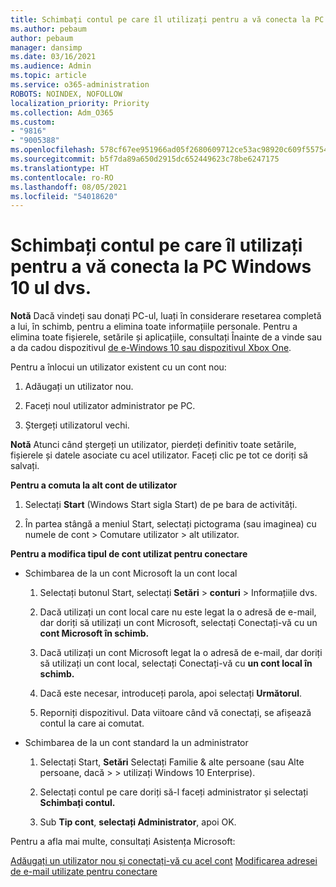 ```yaml
---
title: Schimbați contul pe care îl utilizați pentru a vă conecta la PC Windows 10 ul dvs.
ms.author: pebaum
author: pebaum
manager: dansimp
ms.date: 03/16/2021
ms.audience: Admin
ms.topic: article
ms.service: o365-administration
ROBOTS: NOINDEX, NOFOLLOW
localization_priority: Priority
ms.collection: Adm_O365
ms.custom:
- "9816"
- "9005388"
ms.openlocfilehash: 578cf67ee951966ad05f2680609712ce53ac98920c609f557542c2164fd7aa36
ms.sourcegitcommit: b5f7da89a650d2915dc652449623c78be6247175
ms.translationtype: HT
ms.contentlocale: ro-RO
ms.lasthandoff: 08/05/2021
ms.locfileid: "54018620"
---
```

# <a name="change-the-account-you-use-to-sign-in-to-your-windows-10-pc"></a>Schimbați contul pe care îl utilizați pentru a vă conecta la PC Windows 10 ul dvs.

**Notă** Dacă vindeți sau donați PC-ul, luați în considerare resetarea completă a lui, în schimb, pentru a elimina toate informațiile personale. Pentru a elimina toate fișierele, setările și aplicațiile, consultați Înainte de a vinde sau a da cadou dispozitivul [de e-Windows 10 sau dispozitivul Xbox One](https://support.microsoft.com/help/10547/microsoft-account-selling-gifting-windows-10-device-xbox-one).

Pentru a înlocui un utilizator existent cu un cont nou:

1. Adăugați un utilizator nou.

1. Faceți noul utilizator administrator pe PC.

1. Ștergeți utilizatorul vechi.

**Notă** Atunci când ștergeți un utilizator, pierdeți definitiv toate setările, fișierele și datele asociate cu acel utilizator. Faceți clic pe tot ce doriți să salvați.

**Pentru a comuta la alt cont de utilizator**

1. Selectați **Start** (Windows Start sigla Start) de pe bara de activități. 

1. În partea stângă a meniul Start, selectați pictograma (sau imaginea) cu numele de cont > Comutare utilizator > alt utilizator.

**Pentru a modifica tipul de cont utilizat pentru conectare**

- Schimbarea de la un cont Microsoft la un cont local

    1. Selectați butonul Start, selectați **Setări**  >  **conturi** > Informațiile dvs.

    1. Dacă utilizați un cont local care nu este legat la o adresă de e-mail, dar doriți să utilizați un cont Microsoft, selectați Conectați-vă cu un **cont Microsoft în schimb.**

    1. Dacă utilizați un cont Microsoft legat la o adresă de e-mail, dar doriți să utilizați un cont local, selectați Conectați-vă cu **un cont local în schimb.**

    1. Dacă este necesar, introduceți parola, apoi selectați **Următorul**.

    1. Reporniți dispozitivul. Data viitoare când vă conectați, se afișează contul la care ai comutat.

- Schimbarea de la un cont standard la un administrator

    1. Selectați Start, **Setări** Selectați Familie & alte persoane (sau Alte persoane, dacă  >    >   utilizați Windows 10 Enterprise). 

    1. Selectați contul pe care doriți să-l faceți administrator și selectați **Schimbați contul.**

    1. Sub **Tip cont**, **selectați Administrator**, apoi OK. 

Pentru a afla mai multe, consultați Asistența Microsoft:

[Adăugați un utilizator nou și conectați-vă cu acel cont](https://support.microsoft.com/windows/add-or-remove-accounts-on-your-pc-104dc19f-6430-4b49-6a2b-e4dbd1dcdf32) 
 [Modificarea adresei de e-mail utilizate pentru conectare](https://support.microsoft.com/account-billing/change-the-email-address-or-phone-number-for-your-microsoft-account-761a662d-8032-88f4-03f3-c9ba8ba0e00b)
